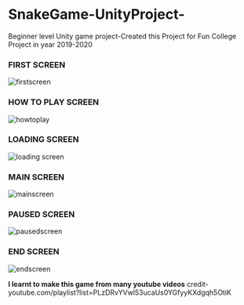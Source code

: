 # SnakeGame-UnityProject-
Beginner level Unity game project-Created this Project for Fun College Project in year 2019-2020

### **FIRST SCREEN**
![firstscreen](https://user-images.githubusercontent.com/45056329/115852350-9ab23100-a445-11eb-91d1-a4e67423afee.png)

### **HOW TO PLAY SCREEN**
![howtoplay](https://user-images.githubusercontent.com/45056329/115852628-e9f86180-a445-11eb-9fea-dd2eea8aba0d.png)

### **LOADING SCREEN**
![loading screen](https://user-images.githubusercontent.com/45056329/115852644-eebd1580-a445-11eb-885f-cabbf5f86632.png)

### **MAIN SCREEN**
![mainscreen](https://user-images.githubusercontent.com/45056329/115852650-f11f6f80-a445-11eb-8ea8-0a8884be3b61.png)

### **PAUSED SCREEN**
![pausedscreen](https://user-images.githubusercontent.com/45056329/115852661-f381c980-a445-11eb-9391-ef2baed1e744.png)

### **END SCREEN**
![endscreen](https://user-images.githubusercontent.com/45056329/115852676-f5e42380-a445-11eb-9a11-49c07b32c7c0.png)


**I learnt to make this game from many youtube videos**
credit-
youtube.com/playlist?list=PLzDRvYVwl53ucaUs0YGfyyKXdgqh5OtiK
